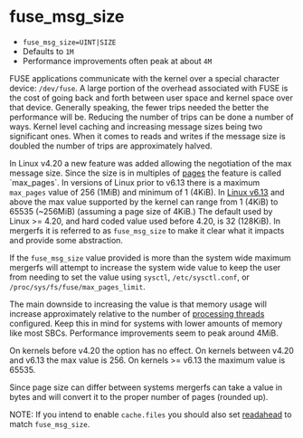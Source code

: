 # fuse_msg_size

* `fuse_msg_size=UINT|SIZE`
* Defaults to `1M`
* Performance improvements often peak at about `4M`

FUSE applications communicate with the kernel over a special character
device: `/dev/fuse`. A large portion of the overhead associated with
FUSE is the cost of going back and forth between user space and kernel
space over that device. Generally speaking, the fewer trips needed the
better the performance will be. Reducing the number of trips can be
done a number of ways. Kernel level caching and increasing message
sizes being two significant ones. When it comes to reads and writes if
the message size is doubled the number of trips are approximately
halved.

In Linux v4.20 a new feature was added allowing the negotiation of the
max message size. Since the size is in multiples of
[pages](https://en.wikipedia.org/wiki/Page_(computer_memory)) the
feature is called `max_pages`. In versions of Linux prior to v6.13
there is a maximum `max_pages` value of 256 (1MiB) and minimum of 1
(4KiB). In [Linux
v6.13](https://web.git.kernel.org/pub/scm/linux/kernel/git/torvalds/linux.git/commit/?id=2b3933b1e0a0a4b758fbc164bb31db0c113a7e2c)
and above the max value supported by the kernel can range from 1
(4KiB) to 65535 (~256MiB) (assuming a page size of 4KiB.) The default
used by Linux >= 4.20, and hard coded value used before 4.20, is 32
(128KiB). In mergerfs it is referred to as `fuse_msg_size` to make it
clear what it impacts and provide some abstraction.

If the `fuse_msg_size` value provided is more than the system wide
maximum mergerfs will attempt to increase the system wide value to keep
the user from needing to set the value using `sysctl`,
`/etc/sysctl.conf`, or `/proc/sys/fs/fuse/max_pages_limit`.

The main downside to increasing the value is that memory usage will
increase approximately relative to the number of [processing
threads](threads.md) configured. Keep this in mind for systems with
lower amounts of memory like most SBCs. Performance improvements seem
to peak around 4MiB.

On kernels before v4.20 the option has no effect. On kernels between
v4.20 and v6.13 the max value is 256. On kernels >= v6.13 the maximum
value is 65535.

Since page size can differ between systems mergerfs can take a value in
bytes and will convert it to the proper number of pages (rounded up).

NOTE: If you intend to enable `cache.files` you should also set
[readahead](readahead.md) to match `fuse_msg_size`.

